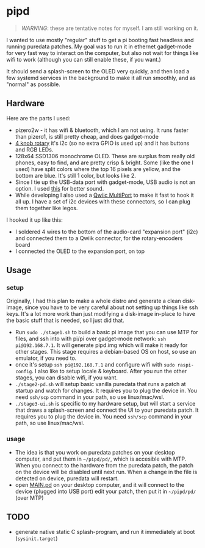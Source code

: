 # pipd

> *WARNING*: these are tentative notes for myself. I am still working on it.

I wanted to use mostly "regular" stuff to get a pi booting fast headless and running puredata patches. My goal was to run it in ethernet gadget-mode for very fast way to interact on the computer, but also not wait for things like wifi to work (although you can still enable these, if you want.)

It should send a splash-screen to the OLED very quickly, and then load a few systemd services in the background to make it all run smoothly, and as "normal" as possible.

## Hardware

Here are the parts I used:

- pizero2w - it has wifi & bluetooth, which I am not using. It runs faster than pizero1, is still pretty cheap, and does gadget-mode
- [4 knob rotary](https://www.adafruit.com/product/5752) it's i2c (so no extra GPIO is used up) and it has buttons and RGB LEDs.
- 128x64 SSD1306 monochrome OLED. These are surplus from really old phones, easy to find, and are pretty crisp & bright. Some (like the one I used) have split colors where the top 16 pixels are yellow, and the bottom are blue. It's still 1 color, but looks like 2.
- Since I tie up the USB-data port with gadget-mode, USB audio is not an option. I used [this](https://www.amazon.com/RASPIAUDIO-Audio-Sound-Ultra-Raspberry/dp/B09JK728MB) for better sound.
- While developing I also used a [Qwiic MultiPort](https://www.sparkfun.com/products/18012) to make it fast to hook it all up. I have a set of i2c devices with these connectors, so I can plug them together like legos.

I hooked it up like this:

- I soldered 4 wires to the bottom of the audio-card "expansion port" (i2c) and connected them to a Qwiik connector, for the rotary-encoders board
- I connected the OLED to the expansion port, on top


## Usage

### setup

Originally, I had this plan to make a whole distro and generate a clean disk-image, since you have to be very careful about not setting up things like ssh keys. It's a lot more work than just modifying a disk-image in-place to have the basic stuff that is needed, so I just did that.

- Run `sudo ./stage1.sh` to build a basic pi image that you can use MTP for files, and ssh into with pi/pi over gadget-mode network: `ssh pi@192.168.7.1`. It will generate pipd.img which will make it ready for other stages. This stage requires a debian-based OS on host, so use an emulator, if you need to.
- once it's setup `ssh pi@192.168.7.1` and configure wifi with `sudo raspi-config`. I also like to setup locale & keyboard. After you run the other stages, you can disable wifi, if you want.
- `./stage2-pd.sh` will setup basic vanilla puredata that runs a patch at startup and watch for changes. It requires you to plug the device in. You need `ssh/scp` command in your path, so use linux/mac/wsl.
- `./stage3-ui.sh` is specific to my hardware setup, but will start a service that draws a splash-screen and connect the UI to your puredata patch. It requires you to plug the device in. You need `ssh/scp` command in your path, so use linux/mac/wsl.

### usage

- The idea is that you work on puredata patches on your desktop computer, and put them in `~/pipd/pd/`, which is accesible with MTP. When you connect to the hardware from the puredata patch, the patch on the device will be disabled until next run. When a change in the file is detected on device, puredata will restart.
- open [MAIN.pd](pd/MAIN.pd) on your desktop computer, and it will connect to the device (plugged into USB port) edit your patch, then put it in `~/pipd/pd/` (over MTP)


## TODO

- generate native static C splash-program, and run it immediately at boot (`sysinit.target`)

